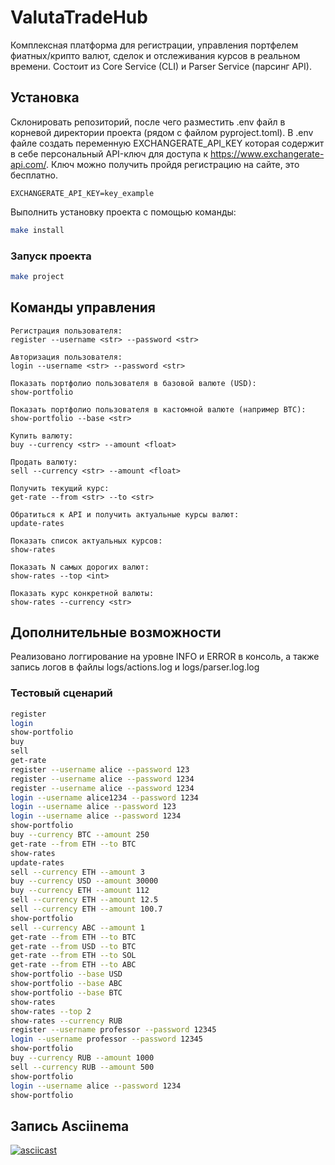 # ValutaTradeHub

Комплексная платформа для регистрации, управления портфелем фиатных/крипто валют, сделок и отслеживания курсов в реальном времени. Состоит из Core Service (CLI) и Parser Service (парсинг API).

## Установка
Склонировать репозиторий, после чего разместить .env файл в корневой директории проекта (рядом с файлом pyproject.toml). В .env файле создать переменную EXCHANGERATE_API_KEY которая содержит в себе персональный API-ключ для доступа к https://www.exchangerate-api.com/. Ключ можно получить пройдя регистрацию на сайте, это бесплатно.

```text
EXCHANGERATE_API_KEY=key_example
```

Выполнить установку проекта с помощью команды:

```bash
make install
```

### Запуск проекта

```bash
make project
```

## Команды управления

```text
Регистрация пользователя:
register --username <str> --password <str>

Авторизация пользователя:
login --username <str> --password <str>

Показать портфолио пользователя в базовой валюте (USD):
show-portfolio

Показать портфолио пользователя в кастомной валюте (например BTC):
show-portfolio --base <str>

Купить валюту:
buy --currency <str> --amount <float>

Продать валюту:
sell --currency <str> --amount <float>

Получить текущий курс:
get-rate --from <str> --to <str>

Обратиться к API и получить актуальные курсы валют:
update-rates

Показать список актуальных курсов:
show-rates

Показать N самых дорогих валют:
show-rates --top <int>

Показать курс конкретной валюты:
show-rates --currency <str>
```

## Дополнительные возможности

Реализовано логгирование на уровне INFO и ERROR в консоль, а также запись логов в файлы logs/actions.log и logs/parser.log.log

### Тестовый сценарий

```bash
register
login
show-portfolio
buy
sell
get-rate
register --username alice --password 123
register --username alice --password 1234
register --username alice --password 1234
login --username alice1234 --password 1234
login --username alice --password 123
login --username alice --password 1234
show-portfolio
buy --currency BTC --amount 250
get-rate --from ETH --to BTC
show-rates
update-rates
sell --currency ETH --amount 3
buy --currency USD --amount 30000
buy --currency ETH --amount 112
sell --currency ETH --amount 12.5
sell --currency ETH --amount 100.7
show-portfolio
sell --currency ABC --amount 1
get-rate --from ETH --to BTC
get-rate --from USD --to BTC
get-rate --from ETH --to SOL
get-rate --from ETH --to ABC
show-portfolio --base USD
show-portfolio --base ABC
show-portfolio --base BTC
show-rates
show-rates --top 2
show-rates --currency RUB
register --username professor --password 12345
login --username professor --password 12345
show-portfolio
buy --currency RUB --amount 1000
sell --currency RUB --amount 500
show-portfolio
login --username alice --password 1234
show-portfolio
```

## Запись Asciinema
[![asciicast](https://asciinema.org/a/g6QEW7vAP490ndAe5Rk3ZgdtL.svg)](https://asciinema.org/a/g6QEW7vAP490ndAe5Rk3ZgdtL)

